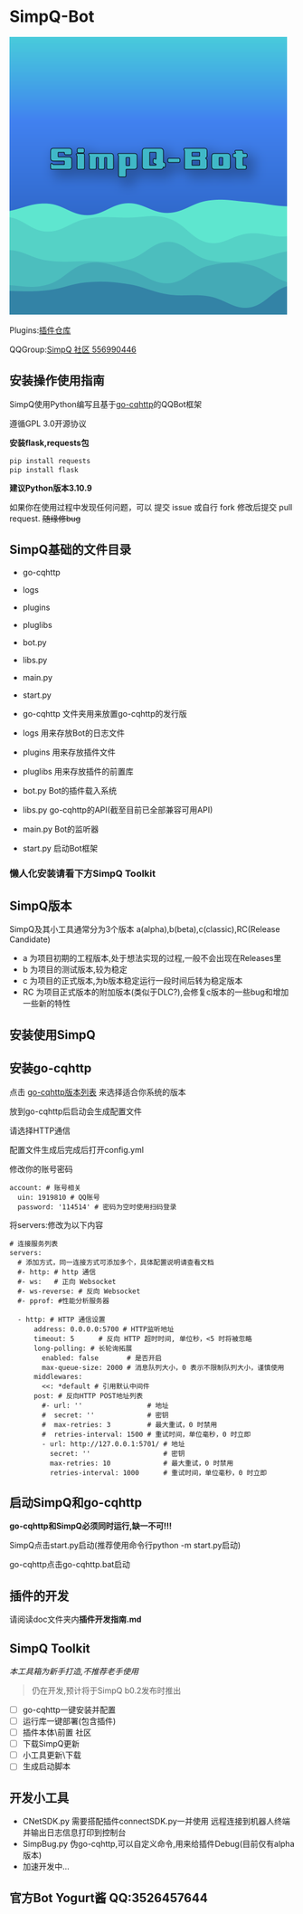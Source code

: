 # SimpQ-Bot #
![LOGO](/doc/logo.png "LOGO")

Plugins:[插件仓库](https://github.com/CNlongY-Py/SimpQ-Plugin/)

QQGroup:[SimpQ 社区 556990446](https://qm.qq.com/cgi-bin/qm/qr?k=d5jHYYrg1XkSwuvItCCWfWxcALOxqAeM&jump_from=webapi&authKey=Qtw/AoANvNmCcSeSH9IqafXqbToZRE5aFuUtZuWJpKMmVaALfw2P9zp8orX6czjZ)

## 安装操作使用指南 ##
SimpQ使用Python编写且基于[go-cqhttp](https://github.com/Mrs4s/go-cqhttp)的QQBot框架

遵循GPL 3.0开源协议

**安装flask,requests包**
```
pip install requests
pip install flask
```

**建议Python版本3.10.9**

如果你在使用过程中发现任何问题，可以 提交 issue 或自行 fork 修改后提交 pull request. ~~随缘修bug~~

SimpQ基础的文件目录
-----------------
- go-cqhttp
- logs
- plugins
- pluglibs
- bot.py
- libs.py
- main.py
- start.py

- go-cqhttp 文件夹用来放置go-cqhttp的发行版
- logs 用来存放Bot的日志文件
- plugins 用来存放插件文件
- pluglibs 用来存放插件的前置库
- bot.py Bot的插件载入系统
- libs.py go-cqhttp的API(截至目前已全部兼容可用API)
- main.py Bot的监听器
- start.py 启动Bot框架

### 懒人化安装请看下方SimpQ Toolkit ###

SimpQ版本
--------------
SimpQ及其小工具通常分为3个版本
a(alpha),b(beta),c(classic),RC(Release Candidate)
- a  为项目初期的工程版本,处于想法实现的过程,一般不会出现在Releases里
- b  为项目的测试版本,较为稳定
- c  为项目的正式版本,为b版本稳定运行一段时间后转为稳定版本
- RC 为项目正式版本的附加版本(类似于DLC?),会修复c版本的一些bug和增加一些新的特性

## 安装使用SimpQ ##
安装go-cqhttp
--------------
点击 [go-cqhttp版本列表](https://github.com/Mrs4s/go-cqhttp/releases) 来选择适合你系统的版本

放到go-cqhttp后启动会生成配置文件

请选择HTTP通信

配置文件生成后完成后打开config.yml

修改你的账号密码
```
account: # 账号相关
  uin: 1919810 # QQ账号
  password: '114514' # 密码为空时使用扫码登录
```
将servers:修改为以下内容
```
# 连接服务列表
servers:
  # 添加方式，同一连接方式可添加多个，具体配置说明请查看文档
  #- http: # http 通信
  #- ws:   # 正向 Websocket
  #- ws-reverse: # 反向 Websocket
  #- pprof: #性能分析服务器

  - http: # HTTP 通信设置
      address: 0.0.0.0:5700 # HTTP监听地址
      timeout: 5      # 反向 HTTP 超时时间, 单位秒，<5 时将被忽略
      long-polling: # 长轮询拓展
        enabled: false       # 是否开启
        max-queue-size: 2000 # 消息队列大小，0 表示不限制队列大小，谨慎使用
      middlewares:
        <<: *default # 引用默认中间件
      post: # 反向HTTP POST地址列表
        #- url: ''                # 地址
        #  secret: ''             # 密钥
        #  max-retries: 3         # 最大重试，0 时禁用
        #  retries-interval: 1500 # 重试时间，单位毫秒，0 时立即
        - url: http://127.0.0.1:5701/ # 地址
          secret: ''                  # 密钥
          max-retries: 10             # 最大重试，0 时禁用
          retries-interval: 1000      # 重试时间，单位毫秒，0 时立即

```
启动SimpQ和go-cqhttp
-------------------
**go-cqhttp和SimpQ必须同时运行,缺一不可!!!**

SimpQ点击start.py启动(推荐使用命令行python -m start.py启动)

go-cqhttp点击go-cqhttp.bat启动

## 插件的开发 ##
请阅读doc文件夹内**插件开发指南.md**


## SimpQ Toolkit 
*本工具箱为新手打造,不推荐老手使用*
>仍在开发,预计将于SimpQ b0.2发布时推出
- [ ] go-cqhttp一键安装并配置 
- [ ] 运行库一键部署(包含插件)
- [ ] 插件本体\前置 社区
- [ ] 下载SimpQ更新
- [ ] 小工具更新\下载
- [ ] 生成启动脚本
## 开发小工具 ##
- CNetSDK.py 需要搭配插件connectSDK.py一并使用 远程连接到机器人终端并输出日志信息打印到控制台
- SimpBug.py 伪go-cqhttp,可以自定义命令,用来给插件Debug(目前仅有alpha版本)
- 加速开发中...

## 官方Bot Yogurt酱 QQ:3526457644
